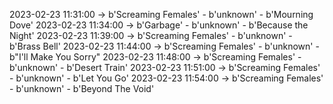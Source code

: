 2023-02-23 11:31:00 -> b'Screaming Females' - b'unknown' - b'Mourning Dove'
2023-02-23 11:34:00 -> b'Garbage' - b'unknown' - b'Because the Night'
2023-02-23 11:39:00 -> b'Screaming Females' - b'unknown' - b'Brass Bell'
2023-02-23 11:44:00 -> b'Screaming Females' - b'unknown' - b"I'll Make You Sorry"
2023-02-23 11:48:00 -> b'Screaming Females' - b'unknown' - b'Desert Train'
2023-02-23 11:51:00 -> b'Screaming Females' - b'unknown' - b'Let You Go'
2023-02-23 11:54:00 -> b'Screaming Females' - b'unknown' - b'Beyond The Void'
